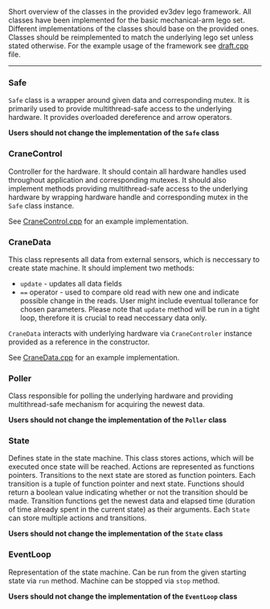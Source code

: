 Short overview of the classes in the provided ev3dev lego framework. All classes
have been implemented for the basic mechanical-arm lego set. Different
implementations of the classes should base on the provided ones. Classes should
be reimplemented to match the underlying lego set unless stated otherwise. For
the example usage of the framework see [draft.cpp](lego_fw/src/draft.cpp) file.

---

### Safe
`Safe` class is a wrapper around given data and corresponding mutex. It is
primarily used to provide multithread-safe access to the underlying hardware. It
provides overloaded dereference and arrow operators.

**Users should not change the implementation of the `Safe` class**

### CraneControl
Controller for the hardware. It should contain all hardware handles used
throughout application and corresponding mutexes. It should also implement
methods providing multithread-safe access to the underlying hardware by wrapping
hardware handle and corresponding mutex in the `Safe` class instance.

See [CraneControl.cpp](lego_fw/src/CraneControl.cpp) for an example implementation.

### CraneData
This class represents all data from external sensors, which is neccessary to
create state machine. It should implement two methods:
* `update` - updates all data fields
* `==` operator - used to compare old read with new one and indicate possible
    change in the reads. User might include eventual tollerance for chosen
    parameters.
Please note that `update` method will be run in a tight loop, therefore it is
crucial to read neccessary data only.

`CraneData` interacts with underlying hardware via `CraneControler` instance
provided as a reference in the constructor.

See [CraneData.cpp](lego_fw/src/CraneData.cpp) for an example implementation.

### Poller
Class responsible for polling the underlying hardware and providing
multithread-safe mechanism for acquiring the newest data.

**Users should not change the implementation of the `Poller` class**

### State
Defines state in the state machine. This class stores actions, which will be
executed once state will be reached. Actions are represented as functions
pointers. Transitions to the next state are stored as function pointers. Each
transition is a tuple of function pointer and next state. Functions should
return a boolean value indicating whether or not the transition should be made.
Transition functions get the newest data and elapsed time (duration of time
already spent in the current state) as their arguments. Each `State` can store
multiple actions and transitions.

**Users should not change the implementation of the `State` class**

### EventLoop
Representation of the state machine. Can be run from the given starting state
via `run` method. Machine can be stopped via `stop` method.

**Users should not change the implementation of the `EventLoop` class**
